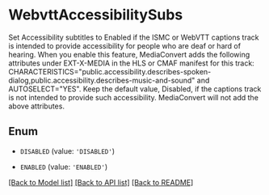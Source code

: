 # WebvttAccessibilitySubs

Set Accessibility subtitles to Enabled if the ISMC or WebVTT captions track is intended to provide accessibility for people who are deaf or hard of hearing. When you enable this feature, MediaConvert adds the following attributes under EXT-X-MEDIA in the HLS or CMAF manifest for this track: CHARACTERISTICS=\"public.accessibility.describes-spoken-dialog,public.accessibility.describes-music-and-sound\" and AUTOSELECT=\"YES\". Keep the default value, Disabled, if the captions track is not intended to provide such accessibility. MediaConvert will not add the above attributes.

## Enum

* `DISABLED` (value: `'DISABLED'`)

* `ENABLED` (value: `'ENABLED'`)

[[Back to Model list]](../README.md#documentation-for-models) [[Back to API list]](../README.md#documentation-for-api-endpoints) [[Back to README]](../README.md)


